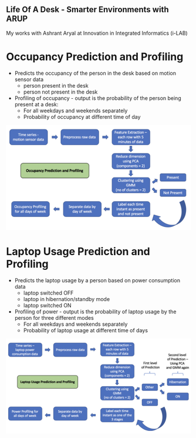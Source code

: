 ## Life Of A Desk - Smarter Environments with ARUP
My works with Ashrant Aryal at Innovation in Integrated Informatics (i-LAB)


# Occupancy Prediction and Profiling
- Predicts the occupancy of the person in the desk based on motion sensor data
	- person present in the desk
	- person not present in the desk
- Profiling of occupancy - output is the probability of the person being present at a desk:
	- For all weekdays and weekends separately
	- Probability of occupancy at different time of day

![model-1](./Profiling/Helpers/Figure-1.png)

# Laptop Usage Prediction and Profiling
- Predicts the laptop usage by a person based on power consumption data 
	- laptop switched OFF
	- laptop in hibernation/standby mode
	- laptop switched ON 
- Profiling of power - output is the probability of laptop usage by the person for three different modes
	- For all weekdays and weekends separately
	- Probability of laptop usage at different time of days
	

![model-2](./Profiling/Helpers/Figure-2.png)
